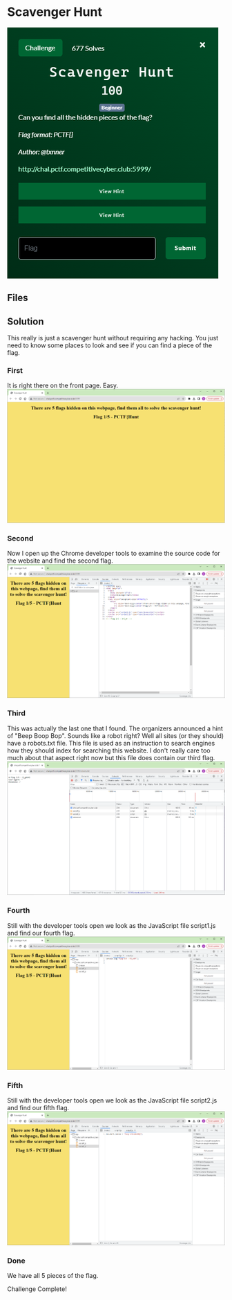 # Scavenger Hunt
![](images/problem.PNG)

## Files

## Solution
This really is just a scavenger hunt without requiring any hacking.  You just need to know some places to look and see if you can find a piece of the flag.

### First
It is right there on the front page.  Easy.
![](images/ss_00.PNG)

### Second
Now I open up the Chrome developer tools to examine the source code for the website and find the second flag.
![](images/ss_01.PNG)

### Third
This was actually the last one that I found.  The organizers announced a hint of "Beep Boop Bop".  Sounds like a robot right?  Well all sites (or they should) have a robots.txt file.  This file is used as an instruction to search engines how they should index for searching this website.  I don't really care too much about that aspect right now but this file does contain our third flag.
![](images/ss_02.PNG)

### Fourth
Still with the developer tools open we look as the JavaScript file script1.js and find our fourth flag.
![](images/ss_03.PNG)

### Fifth
Still with the developer tools open we look as the JavaScript file script2.js and find our fifth flag.
![](images/ss_04.PNG)

### Done
We have all 5 pieces of the flag.

Challenge Complete!
